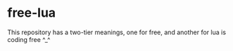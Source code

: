 free-lua
========

This repository has a two-tier meanings, one for free, and another for lua is coding free ^_^
